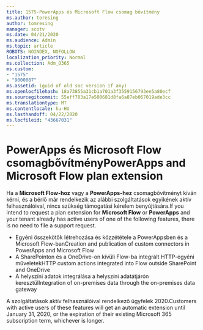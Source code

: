 ```yaml
---
title: 1575-PowerApps és Microsoft Flow csomag bővítmény
ms.author: toresing
author: tomresing
manager: scotv
ms.date: 04/21/2020
ms.audience: Admin
ms.topic: article
ROBOTS: NOINDEX, NOFOLLOW
localization_priority: Normal
ms.collection: Adm_O365
ms.custom:
- "1575"
- "9000087"
ms.assetid: (guid of old soc version if any)
ms.openlocfilehash: 18a73855a31cb1a701a3f3559156793ee5a80ecf
ms.sourcegitcommit: 55eff703a17e500681d8fa6a87eb067019ade3cc
ms.translationtype: MT
ms.contentlocale: hu-HU
ms.lasthandoff: 04/22/2020
ms.locfileid: "43667031"
---
```

# <a name="powerapps-and-microsoft-flow-plan-extension"></a><span data-ttu-id="ea605-102">PowerApps és Microsoft Flow csomagbővítmény</span><span class="sxs-lookup"><span data-stu-id="ea605-102">PowerApps and Microsoft Flow plan extension</span></span>

<span data-ttu-id="ea605-103">Ha a **Microsoft Flow-hoz** vagy a **PowerApps-hez** csomagbővítményt kíván kérni, és a bérlő már rendelkezik az alábbi szolgáltatások egyikének aktív felhasználóival, nincs szükség támogatási kérelem benyújtására.</span><span class="sxs-lookup"><span data-stu-id="ea605-103">If you intend to request a plan extension for **Microsoft Flow** or **PowerApps** and your tenant already has active users of one of the following features, there is no need to file a support request.</span></span>

- <span data-ttu-id="ea605-104">Egyéni összekötők létrehozása és közzététele a PowerAppsben és a Microsoft Flow-ban</span><span class="sxs-lookup"><span data-stu-id="ea605-104">Creation and publication of custom connectors in PowerApps and Microsoft Flow</span></span>
- <span data-ttu-id="ea605-105">A SharePointon és a OneDrive-on kívüli Flow-ba integrált HTTP-egyéni műveletek</span><span class="sxs-lookup"><span data-stu-id="ea605-105">HTTP custom actions integrated into Flow outside SharePoint and OneDrive</span></span>
- <span data-ttu-id="ea605-106">A helyszíni adatok integrálása a helyszíni adatátjárón keresztül</span><span class="sxs-lookup"><span data-stu-id="ea605-106">Integration of on-premises data through the on-premises  data gateway</span></span>

<span data-ttu-id="ea605-107">A szolgáltatások aktív felhasználóival rendelkező ügyfelek 2020.</span><span class="sxs-lookup"><span data-stu-id="ea605-107">Customers with active users of these features will get an automatic extension until January 31, 2020, or the expiration of their existing Microsoft 365 subscription term, whichever is longer.</span></span>